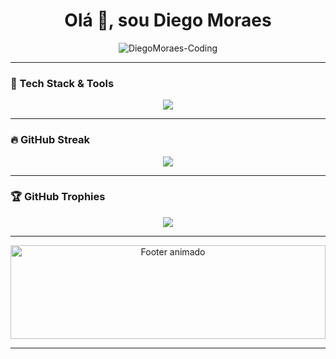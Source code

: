 <h1 align="center">Olá 👋, sou Diego Moraes</h1>
<p align="center">
  <img src="https://komarev.com/ghpvc/?username=DiegoMoraes-Coding&label=Profile%20views&color=0e75b6&style=flat" alt="DiegoMoraes-Coding" />
</p>

---

### 🧠 Tech Stack & Tools

<p align="center">
  <img src="https://skillicons.dev/icons?i=python,php,laravel,dotnet,js,vue,html,css,bootstrap,mysql,git,github,vscode" />
</p>

---

### 🔥 GitHub Streak

<p align="center">
  <img src="https://github-readme-streak-stats.herokuapp.com/?user=DiegoMoraes-Coding&theme=radical" />
</p>

---

### 🏆 GitHub Trophies

<p align="center">
  <img src="https://github-profile-trophy.vercel.app/?username=DiegoMoraes-Coding&theme=radical&no-frame=true&no-bg=true&margin-w=4" />
</p>

---

<p align="center">
  <img src="https://media1.tenor.com/m/1CnFSvfLeLsAAAAC/bug-programmer.gif" alt="Footer animado" style="width: 100%; max-height: 150px; object-fit: cover;" />
</p>

---


